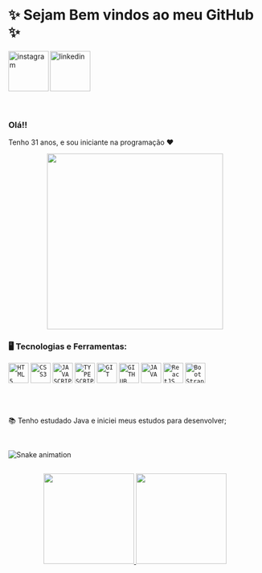 

<!--

**GabriellyBP/GabriellyBP** is a ✨ _special_ ✨ repository because its `README.md` (this file) appears on your GitHub profile.

Here are some ideas to get you started:

- 🔭 I’m currently working on ...
- 🌱 I’m currently learning ...
- 👯 I’m looking to collaborate on ...
- 🤔 I’m looking for help with ...
- 💬 Ask me about ...
- 📫 How to reach me: ...
- 😄 Pronouns: ...
- ⚡ Fun fact: ...
  🤿
  📷
  ☕
  🎮
  🙃
-->

</br>
</br>

<div dsplay="inline-block">
 
  <h1 align="left">✨ Sejam Bem vindos ao meu GitHub ✨</h1>
  
 <a href="https://www.instagram.com/gbreganhola/">
    <img align="left" width="80px" src="https://i.ibb.co/qkGSp1D/instagram.png" alt="instagram" style="vertical-align:top;">
  </a> 
  <a href="https://www.linkedin.com/in/gabrielly-breganhola-7494a318b/">
    <img width="80px" src="https://i.ibb.co/RyZx12b/linkedin.png" alt="linkedin" style="vertical-align:top;">
  </a>
</div>



</br>
</br>

### Olá!!

Tenho 31 anos, e sou iniciante na programação ❤

<p align="center">
  <img src="https://c.tenor.com/cuw6u4jbOuMAAAAC/cat-work-laptop.gif" width="350">
</p>


### 🖥️ Tecnologias e Ferramentas: 

<code><img width="40px" src="https://cdn.jsdelivr.net/gh/devicons/devicon/icons/html5/html5-original-wordmark.svg" title = "HTML5"/></code>
<code><img width="40px" src="https://cdn.jsdelivr.net/gh/devicons/devicon/icons/css3/css3-original-wordmark.svg" title = "CSS3"/></code>
<code><img width="40px" src="https://cdn.jsdelivr.net/gh/devicons/devicon/icons/javascript/javascript-original.svg" title = "JAVASCRIPT"/></code>
<code><img width="40px" src="https://cdn.jsdelivr.net/npm/simple-icons@3.13.0/icons/typescript.svg" title = "TYPESCRIPT"/></code>
<code><img width="40px" src="https://cdn.jsdelivr.net/gh/devicons/devicon/icons/git/git-original.svg" title = "GIT"/></code>
<code><img width="40px" src="https://cdn.jsdelivr.net/gh/devicons/devicon/icons/github/github-original.svg" title = "GITHUB"/></code>
<code><img width="40px" src="https://cdn.jsdelivr.net/gh/devicons/devicon/icons/java/java-original.svg" title = "JAVA"/></code>
<code><img width="40px" src="https://cdn.jsdelivr.net/gh/devicons/devicon/icons/react/react-original.svg" title="ReactJS"/></code>
<code><img width="40px" src="https://cdn.jsdelivr.net/gh/devicons/devicon/icons/bootstrap/bootstrap-original.svg" title="BootStrap"/></code>


</br>
</br>

<div display="inline-block">
 <p align="left">📚 Tenho estudado Java e iniciei meus estudos para desenvolver;</p>

</br>



![Snake animation](https://github.com/GabriellyBP/GabriellyBP/blob/output/github-contribution-grid-snake.svg)



##
<p align="center">
<a href="https://github.com/GabriellyBP">
  <img height="180em" src="https://github-readme-stats-eight-theta.vercel.app/api?username=GabriellyBP&show_icons=true&theme=algolia&include_all_commits=true&count_private=true"/>
  <img height="180em" src="https://github-readme-stats-eight-theta.vercel.app/api/top-langs/?username=GabriellyBP&layout=compact&langs_count=8&theme=algolia"/>
</a>
</p>
